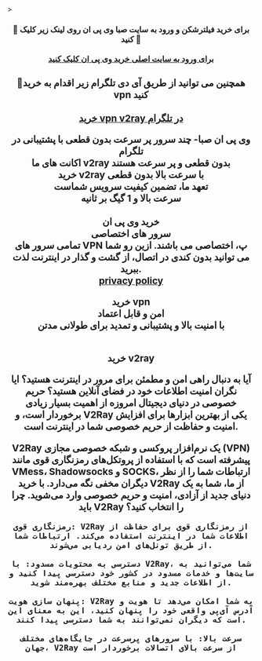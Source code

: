 <head>
<meta name="description" content="خرید vpn پرسرعت در ایران . وی پی ان بدون قطعی با خرید v2ray , ارائه بهترین فیلتر شکن های vpn که همیشه کار می کند. SABA VPN" />
</head>>
<center> <h3> <b> 
🔴 برای خرید فیلترشکن و ورود به سایت صبا وی پی ان روی لینک زیر کلیک کنید 🚀
  <br>  <br>
<a href="https://sabavpn45.sbs">برای ورود به سایت اصلی خرید وی پی ان کلیک کنید</a>
<center> <h3> <b> 
🔴همچنین می توانید از طریق آی دی تلگرام زیر اقدام به خرید vpn کنید
  <br>  <br>
<a href="https://t.me/sabavpn_info/">خرید vpn v2ray در تلگرام</a>

<p><span>

وی پی ان صبا- چند سرور پر سرعت بدون قطعی  با پشتیبانی در تلگرام
<br> 
اکانت های ما v2ray بدون قطعی و پر سرعت هستند
<br> 
  خرید v2ray با سرعت بالا بدون قطعی
<br> 
تعهد ما، تضمین کیفیت سرویس شماست
<br> 
سرعت بالا و 1 گیگ بر ثانیه<br> 
<br> 
خرید وی پی ان
<br> 
سرور های اختصاصی<br> 
تمامی سرور های VPN پ، اختصاصی می باشند. ازین رو شما می توانید بدون کندی در اتصال، از گشت و گذار در اینترنت لذت ببرید.
<br> 
<a href="https://github.com/sitesaba/saba-site/blob/main/privacy-policy.md">privacy policy</a>

خرید vpn
<br> 
امن و قابل اعتماد<br> 
با امنیت بالا  و پشتیبانی و تمدید برای طولانی مدتن 

<br> 
خرید v2ray

آیا به دنبال راهی امن و مطمئن برای مرور در اینترنت هستید؟ ایا نگران امنیت اطلاعات خود در فضای آنلاین هستید؟ حریم خصوصی در دنیای دیجیتال امروزه از اهمیت بسیار زیادی برخوردار است، و V2Ray یکی از بهترین ابزارها برای افزایش امنیت و حفاظت از حریم خصوصی شما در اینترنت است.

V2Ray یک نرم‌افزار پروکسی و شبکه خصوصی مجازی (VPN) پیشرفته است که با استفاده از پروتکل‌های رمزنگاری قوی مانند VMess، Shadowsocks و SOCKS، ارتباطات شما را از نظر دیگران مخفی نگه می‌دارد. با خرید V2Ray از ما، شما به یک دنیای جدید از آزادی، امنیت و حریم خصوصی وارد می‌شوید.
چرا باید V2Ray را انتخاب کنید؟

    رمزنگاری قوی: V2Ray از رمزنگاری قوی برای حفاظت از اطلاعات شما در اینترنت استفاده می‌کند. ارتباطات شما از طریق تونل‌های امن ردیابی می‌شوند.

    دسترسی به محتویات مسدود: با V2Ray، شما می‌توانید به سایت‌ها و خدمات مسدود در کشور خود دسترسی پیدا کنید و از اطلاعات جدید و منابع مختلف بهره‌مند شوید.

    پنهان سازی هویت: V2Ray به شما امکان می‌دهد تا هویت و آدرس آی‌پی واقعی خود را پنهان کنید، این به معنای این است که دیگران نمی‌توانند به شما دسترسی پیدا کنند.

    سرعت بالا: با سرورهای پرسرعت در جایگاه‌های مختلف جهان، V2Ray از سرعت بالای اتصالات برخوردار است

<br> 


